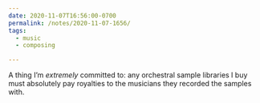 ```yaml
---
date: 2020-11-07T16:56:00-0700
permalink: /notes/2020-11-07-1656/
tags:
  - music
  - composing

---
```


A thing I’m *extremely* committed to: any orchestral sample libraries I buy must absolutely pay royalties to the musicians they recorded the samples with.
